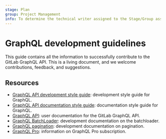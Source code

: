 ```yaml
---
stage: Plan
group: Project Management
info: To determine the technical writer assigned to the Stage/Group associated with this page, see https://about.gitlab.com/handbook/engineering/ux/technical-writing/#assignments
---
```


# GraphQL development guidelines

This guide contains all the information to successfully contribute to the GitLab
GraphQL API. This is a living document, and we welcome contributions,
feedback, and suggestions.

## Resources

- [GraphQL API development style guide](../api_graphql_styleguide.md): development style guide for
  GraphQL.
- [GraphQL API documentation style guide](../documentation/graphql_styleguide.md): documentation
  style guide for GraphQL.
- [GraphQL API](../../api/graphql/index.md): user documentation for the GitLab GraphQL API.
- [GraphQL BatchLoader](batchloader.md): development documentation on the batchloader.
- [GraphQL pagination](pagination.md): development documentation on pagination.
- [GraphQL Pro](graphql_pro.md): information on GraphQL Pro subscription.
